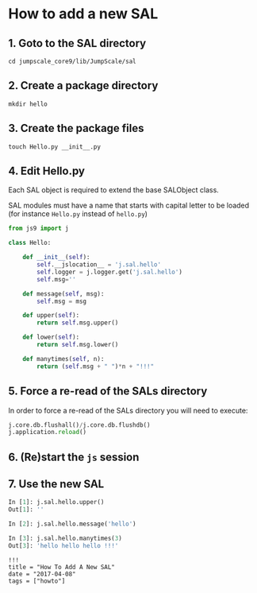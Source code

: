 # How to add a new SAL

## 1\. Goto to the SAL directory

```shell
cd jumpscale_core9/lib/JumpScale/sal
```

## 2\. Create a package directory

```shell
mkdir hello
```

## 3\. Create the package files

```shell
touch Hello.py __init__.py
```

## 4\. Edit Hello.py

Each SAL object is required to extend the base SALObject class.

SAL modules must have a name that starts with capital letter to be loaded (for instance `Hello.py` instead of `hello.py`)

```python
from js9 import j

class Hello:

    def __init__(self):
        self.__jslocation__ = 'j.sal.hello'
        self.logger = j.logger.get('j.sal.hello')
        self.msg=''

    def message(self, msg):
        self.msg = msg

    def upper(self):
        return self.msg.upper()

    def lower(self):
        return self.msg.lower()

    def manytimes(self, n):
        return (self.msg + " ")*n + "!!!"
```

## 5\. Force a re-read of the SALs directory

In order to force a re-read of the SALs directory you will need to execute:

```python
j.core.db.flushall()/j.core.db.flushdb()
j.application.reload()
```

## 6\. (Re)start the `js` session

## 7\. Use the new SAL

```python
In [1]: j.sal.hello.upper()
Out[1]: ''

In [2]: j.sal.hello.message('hello')

In [3]: j.sal.hello.manytimes(3)
Out[3]: 'hello hello hello !!!'
```

```
!!!
title = "How To Add A New SAL"
date = "2017-04-08"
tags = ["howto"]
```
